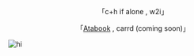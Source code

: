 <div align="center">

「c+h if alone , w2i」

「[Atabook](https://blueboy.atabook.org/) , carrd (coming soon)」

</div>

![hi](https://cdn.discordapp.com/attachments/1295347065811107883/1383021485433684019/b3d0bc9aeecb531d1b085d6fbba338b6.jpg?ex=684d46a1&is=684bf521&hm=aae5c7a188825e0b6f9c7d1b477b2d6d2b2da24b177aabc3bffa46dd0885aa83&)
